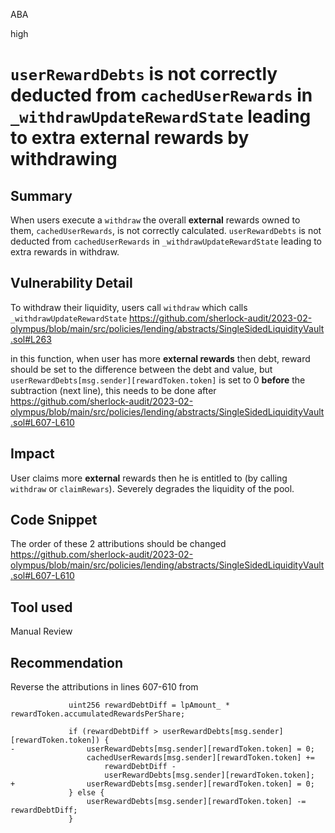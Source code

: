 ABA

high

# `userRewardDebts` is not correctly deducted from `cachedUserRewards` in `_withdrawUpdateRewardState` leading to extra external rewards by withdrawing

## Summary

When users execute a `withdraw` the overall __external__ rewards owned to them,  `cachedUserRewards`, is not correctly calculated. `userRewardDebts` is not deducted from `cachedUserRewards` in `_withdrawUpdateRewardState` leading to extra rewards in withdraw.

## Vulnerability Detail

To withdraw their liquidity, users call `withdraw` which calls `_withdrawUpdateRewardState`
https://github.com/sherlock-audit/2023-02-olympus/blob/main/src/policies/lending/abstracts/SingleSidedLiquidityVault.sol#L263

in this function, when user has more **external rewards** then debt, reward should be set to the difference between the debt and value, but `userRewardDebts[msg.sender][rewardToken.token]` is set to 0 __before__ the subtraction (next line), this needs to be done after
https://github.com/sherlock-audit/2023-02-olympus/blob/main/src/policies/lending/abstracts/SingleSidedLiquidityVault.sol#L607-L610

## Impact

User claims more **external** rewards then he is entitled to (by calling `withdraw` or `claimRewars`). 
Severely degrades the liquidity of the pool.

## Code Snippet

The order of these 2 attributions should be changed
https://github.com/sherlock-audit/2023-02-olympus/blob/main/src/policies/lending/abstracts/SingleSidedLiquidityVault.sol#L607-L610

## Tool used

Manual Review

## Recommendation

Reverse the attributions in lines 607-610 from 
```Solidity
             uint256 rewardDebtDiff = lpAmount_ * rewardToken.accumulatedRewardsPerShare;
 
             if (rewardDebtDiff > userRewardDebts[msg.sender][rewardToken.token]) {
-                userRewardDebts[msg.sender][rewardToken.token] = 0;
                 cachedUserRewards[msg.sender][rewardToken.token] +=
                     rewardDebtDiff -
                     userRewardDebts[msg.sender][rewardToken.token];
+                userRewardDebts[msg.sender][rewardToken.token] = 0;
             } else {
                 userRewardDebts[msg.sender][rewardToken.token] -= rewardDebtDiff;
             }

```